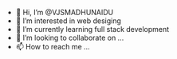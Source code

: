 - 👋 Hi, I’m @VJSMADHUNAIDU
- 👀 I’m interested in web desiging
- 🌱 I’m currently learning full stack development
- 💞️ I’m looking to collaborate on ...
- 📫 How to reach me ...

<!---
VJSMADHUNAIDU/VJSMADHUNAIDU is a ✨ special ✨ repository because its `README.md` (this file) appears on your GitHub profile.
You can click the Preview link to take a look at your changes.
--->
